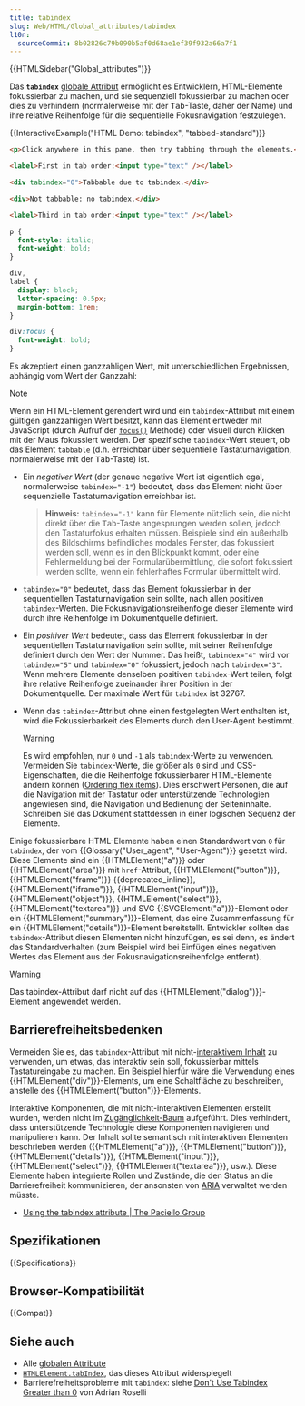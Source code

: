 ```yaml
---
title: tabindex
slug: Web/HTML/Global_attributes/tabindex
l10n:
  sourceCommit: 8b02826c79b090b5af0d68ae1ef39f932a66a7f1
---
```


{{HTMLSidebar("Global_attributes")}}

Das **`tabindex`** [globale Attribut](/de/docs/Web/HTML/Global_attributes) ermöglicht es Entwicklern, HTML-Elemente fokussierbar zu machen, und sie sequenziell fokussierbar zu machen oder dies zu verhindern (normalerweise mit der <kbd>Tab</kbd>-Taste, daher der Name) und ihre relative Reihenfolge für die sequentielle Fokusnavigation festzulegen.

{{InteractiveExample("HTML Demo: tabindex", "tabbed-standard")}}

```html interactive-example
<p>Click anywhere in this pane, then try tabbing through the elements.</p>

<label>First in tab order:<input type="text" /></label>

<div tabindex="0">Tabbable due to tabindex.</div>

<div>Not tabbable: no tabindex.</div>

<label>Third in tab order:<input type="text" /></label>
```

```css interactive-example
p {
  font-style: italic;
  font-weight: bold;
}

div,
label {
  display: block;
  letter-spacing: 0.5px;
  margin-bottom: 1rem;
}

div:focus {
  font-weight: bold;
}
```

Es akzeptiert einen ganzzahligen Wert, mit unterschiedlichen Ergebnissen, abhängig vom Wert der Ganzzahl:

> [!NOTE]
> Wenn ein HTML-Element gerendert wird und ein `tabindex`-Attribut mit einem gültigen ganzzahligen Wert besitzt, kann das Element entweder mit JavaScript (durch Aufruf der [`focus()`](/de/docs/Web/API/HTMLElement/focus) Methode) oder visuell durch Klicken mit der Maus fokussiert werden. Der spezifische `tabindex`-Wert steuert, ob das Element `tabbable` (d.h. erreichbar über sequentielle Tastaturnavigation, normalerweise mit der <kbd>Tab</kbd>-Taste) ist.

- Ein _negativer Wert_ (der genaue negative Wert ist eigentlich egal, normalerweise `tabindex="-1"`) bedeutet, dass das Element nicht über sequenzielle Tastaturnavigation erreichbar ist.

  > **Hinweis:** `tabindex="-1"` kann für Elemente nützlich sein, die nicht direkt über die <kbd>Tab</kbd>-Taste angesprungen werden sollen, jedoch den Tastaturfokus erhalten müssen. Beispiele sind ein außerhalb des Bildschirms befindliches modales Fenster, das fokussiert werden soll, wenn es in den Blickpunkt kommt, oder eine Fehlermeldung bei der Formularübermittlung, die sofort fokussiert werden sollte, wenn ein fehlerhaftes Formular übermittelt wird.

- `tabindex="0"` bedeutet, dass das Element fokussierbar in der sequentiellen Tastaturnavigation sein sollte, nach allen positiven `tabindex`-Werten. Die Fokusnavigationsreihenfolge dieser Elemente wird durch ihre Reihenfolge im Dokumentquelle definiert.
- Ein _positiver Wert_ bedeutet, dass das Element fokussierbar in der sequentiellen Tastaturnavigation sein sollte, mit seiner Reihenfolge definiert durch den Wert der Nummer. Das heißt, `tabindex="4"` wird vor `tabindex="5"` und `tabindex="0"` fokussiert, jedoch nach `tabindex="3"`. Wenn mehrere Elemente denselben positiven `tabindex`-Wert teilen, folgt ihre relative Reihenfolge zueinander ihrer Position in der Dokumentquelle. Der maximale Wert für `tabindex` ist 32767.
- Wenn das `tabindex`-Attribut ohne einen festgelegten Wert enthalten ist, wird die Fokussierbarkeit des Elements durch den User-Agent bestimmt.

  > [!WARNING]
  > Es wird empfohlen, nur `0` und `-1` als `tabindex`-Werte zu verwenden. Vermeiden Sie `tabindex`-Werte, die größer als `0` sind und CSS-Eigenschaften, die die Reihenfolge fokussierbarer HTML-Elemente ändern können ([Ordering flex items](/de/docs/Web/CSS/CSS_flexible_box_layout/Ordering_flex_items)). Dies erschwert Personen, die auf die Navigation mit der Tastatur oder unterstützende Technologien angewiesen sind, die Navigation und Bedienung der Seiteninhalte. Schreiben Sie das Dokument stattdessen in einer logischen Sequenz der Elemente.

Einige fokussierbare HTML-Elemente haben einen Standardwert von `0` für `tabindex`, der vom {{Glossary("User_agent", "User-Agent")}} gesetzt wird. Diese Elemente sind ein {{HTMLElement("a")}} oder {{HTMLElement("area")}} mit `href`-Attribut, {{HTMLElement("button")}}, {{HTMLElement("frame")}} {{deprecated_inline}}, {{HTMLElement("iframe")}}, {{HTMLElement("input")}}, {{HTMLElement("object")}}, {{HTMLElement("select")}}, {{HTMLElement("textarea")}} und SVG {{SVGElement("a")}}-Element oder ein {{HTMLElement("summary")}}-Element, das eine Zusammenfassung für ein {{HTMLElement("details")}}-Element bereitstellt. Entwickler sollten das `tabindex`-Attribut diesen Elementen nicht hinzufügen, es sei denn, es ändert das Standardverhalten (zum Beispiel wird bei Einfügen eines negativen Wertes das Element aus der Fokusnavigationsreihenfolge entfernt).

> [!WARNING]
> Das tabindex-Attribut darf nicht auf das {{HTMLElement("dialog")}}-Element angewendet werden.

## Barrierefreiheitsbedenken

Vermeiden Sie es, das `tabindex`-Attribut mit nicht-[interaktivem Inhalt](/de/docs/Web/HTML/Content_categories#interactive_content) zu verwenden, um etwas, das interaktiv sein soll, fokussierbar mittels Tastatureingabe zu machen. Ein Beispiel hierfür wäre die Verwendung eines {{HTMLElement("div")}}-Elements, um eine Schaltfläche zu beschreiben, anstelle des {{HTMLElement("button")}}-Elements.

Interaktive Komponenten, die mit nicht-interaktiven Elementen erstellt wurden, werden nicht im [Zugänglichkeit-Baum](/de/docs/Learn_web_development/Core/Accessibility/What_is_accessibility#accessibility_apis) aufgeführt. Dies verhindert, dass unterstützende Technologie diese Komponenten navigieren und manipulieren kann. Der Inhalt sollte semantisch mit interaktiven Elementen beschrieben werden ({{HTMLElement("a")}}, {{HTMLElement("button")}}, {{HTMLElement("details")}}, {{HTMLElement("input")}}, {{HTMLElement("select")}}, {{HTMLElement("textarea")}}, usw.). Diese Elemente haben integrierte Rollen und Zustände, die den Status an die Barrierefreiheit kommunizieren, der ansonsten von [ARIA](/de/docs/Web/Accessibility/ARIA) verwaltet werden müsste.

- [Using the tabindex attribute | The Paciello Group](https://www.tpgi.com/using-the-tabindex-attribute/)

## Spezifikationen

{{Specifications}}

## Browser-Kompatibilität

{{Compat}}

## Siehe auch

- Alle [globalen Attribute](/de/docs/Web/HTML/Global_attributes)
- [`HTMLElement.tabIndex`](/de/docs/Web/API/HTMLElement/tabIndex), das dieses Attribut widerspiegelt
- Barrierefreiheitsprobleme mit `tabindex`: siehe [Don't Use Tabindex Greater than 0](https://adrianroselli.com/2014/11/dont-use-tabindex-greater-than-0.html) von Adrian Roselli

